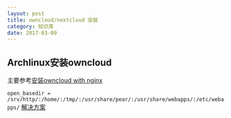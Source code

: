 ```yaml
---
layout: post
title: owncloud/nextcloud 安装
category: 知识库
date: 2017-03-09
---
```


## Archlinux安装owncloud
主要参考[安装owncloud with nginx](https://blog.eldajani.net/arch-linux-owncloud-with-nginx/)

`open_basedir = /srv/http/:/home/:/tmp/:/usr/share/pear/:/usr/share/webapps/:/etc/webapps/`
[解决方案](https://bbs.archlinux.org/viewtopic.php?id=176382)
